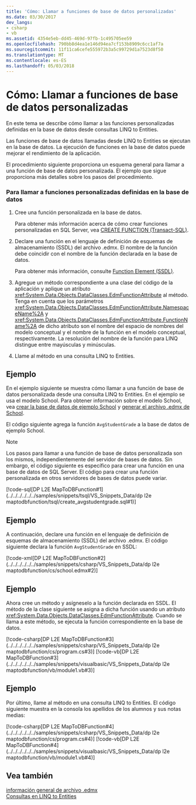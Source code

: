 ```yaml
---
title: 'Cómo: Llamar a funciones de base de datos personalizadas'
ms.date: 03/30/2017
dev_langs:
- csharp
- vb
ms.assetid: 4354e5eb-dd45-469d-97fb-1c495705ee59
ms.openlocfilehash: 790bb8d4ea1e146d94ea7cf153b8909c6cc1af7a
ms.sourcegitcommit: 11f11ca6cefe555972b3a5c99729d1a7523d8f50
ms.translationtype: MT
ms.contentlocale: es-ES
ms.lasthandoff: 05/03/2018
---
```

# <a name="how-to-call-custom-database-functions"></a>Cómo: Llamar a funciones de base de datos personalizadas
En este tema se describe cómo llamar a las funciones personalizadas definidas en la base de datos desde consultas LINQ to Entities.  
  
 Las funciones de base de datos llamadas desde LINQ to Entities se ejecutan en la base de datos. La ejecución de funciones en la base de datos puede mejorar el rendimiento de la aplicación.  
  
 El procedimiento siguiente proporciona un esquema general para llamar a una función de base de datos personalizada. El ejemplo que sigue proporciona más detalles sobre los pasos del procedimiento.  
  
### <a name="to-call-custom-functions-that-are-defined-in-the-database"></a>Para llamar a funciones personalizadas definidas en la base de datos  
  
1.  Cree una función personalizada en la base de datos.  
  
     Para obtener más información acerca de cómo crear funciones personalizadas en SQL Server, vea [CREATE FUNCTION (Transact-SQL)](http://go.microsoft.com/fwlink/?LinkID=139871).  
  
2.  Declare una función en el lenguaje de definición de esquemas de almacenamiento (SSDL) del archivo .edmx. El nombre de la función debe coincidir con el nombre de la función declarada en la base de datos.  
  
     Para obtener más información, consulte [Function Element (SSDL)](http://msdn.microsoft.com/library/b60cfc3d-8b93-423e-8c99-b867256640a4).  
  
3.  Agregue un método correspondiente a una clase del código de la aplicación y aplique un atributo <xref:System.Data.Objects.DataClasses.EdmFunctionAttribute> al método. Tenga en cuenta que los parámetros <xref:System.Data.Objects.DataClasses.EdmFunctionAttribute.NamespaceName%2A> y <xref:System.Data.Objects.DataClasses.EdmFunctionAttribute.FunctionName%2A> de dicho atributo son el nombre del espacio de nombres del modelo conceptual y el nombre de la función en el modelo conceptual, respectivamente. La resolución del nombre de la función para LINQ distingue entre mayúsculas y minúsculas.  
  
4.  Llame al método en una consulta LINQ to Entities.  
  
## <a name="example"></a>Ejemplo  
 En el ejemplo siguiente se muestra cómo llamar a una función de base de datos personalizada desde una consulta LINQ to Entities. En el ejemplo se usa el modelo School. Para obtener información sobre el modelo School, vea [crear la base de datos de ejemplo School](http://msdn.microsoft.com/library/c1bec483-a0ea-4660-aa0b-7b0a8b68fed0) y [generar el archivo .edmx de School](http://msdn.microsoft.com/library/c48b3907-a8be-4fe6-884c-e95af1852758).  
  
 El código siguiente agrega la función `AvgStudentGrade` a la base de datos de ejemplo School.  
  
> [!NOTE]
>  Los pasos para llamar a una función de base de datos personalizada son los mismos, independientemente del servidor de bases de datos. Sin embargo, el código siguiente es específico para crear una función en una base de datos de SQL Server. El código para crear una función personalizada en otros servidores de bases de datos puede variar.  
  
 [!code-sql[DP L2E MapToDBFunction#1](../../../../../../samples/snippets/tsql/VS_Snippets_Data/dp l2e maptodbfunction/tsql/create_avgstudentgrade.sql#1)]  
  
## <a name="example"></a>Ejemplo  
 A continuación, declare una función en el lenguaje de definición de esquemas de almacenamiento (SSDL) del archivo .edmx. El código siguiente declara la función `AvgStudentGrade` en SSDL:  
  
 [!code-xml[DP L2E MapToDBFunction#2](../../../../../../samples/snippets/csharp/VS_Snippets_Data/dp l2e maptodbfunction/cs/school.edmx#2)]  
  
## <a name="example"></a>Ejemplo  
 Ahora cree un método y asígneselo a la función declarada en SSDL. El método de la clase siguiente se asigna a dicha función usando un atributo <xref:System.Data.Objects.DataClasses.EdmFunctionAttribute>. Cuando se llama a este método, se ejecuta la función correspondiente en la base de datos.  
  
 [!code-csharp[DP L2E MapToDBFunction#3](../../../../../../samples/snippets/csharp/VS_Snippets_Data/dp l2e maptodbfunction/cs/program.cs#3)]
 [!code-vb[DP L2E MapToDBFunction#3](../../../../../../samples/snippets/visualbasic/VS_Snippets_Data/dp l2e maptodbfunction/vb/module1.vb#3)]  
  
## <a name="example"></a>Ejemplo  
 Por último, llame al método en una consulta LINQ to Entities. El código siguiente muestra en la consola los apellidos de los alumnos y sus notas medias:  
  
 [!code-csharp[DP L2E MapToDBFunction#4](../../../../../../samples/snippets/csharp/VS_Snippets_Data/dp l2e maptodbfunction/cs/program.cs#4)]
 [!code-vb[DP L2E MapToDBFunction#4](../../../../../../samples/snippets/visualbasic/VS_Snippets_Data/dp l2e maptodbfunction/vb/module1.vb#4)]  
  
## <a name="see-also"></a>Vea también  
 [información general de archivo .edmx](http://msdn.microsoft.com/library/f4c8e7ce-1db6-417e-9759-15f8b55155d4)  
 [Consultas en LINQ to Entities](../../../../../../docs/framework/data/adonet/ef/language-reference/queries-in-linq-to-entities.md)

